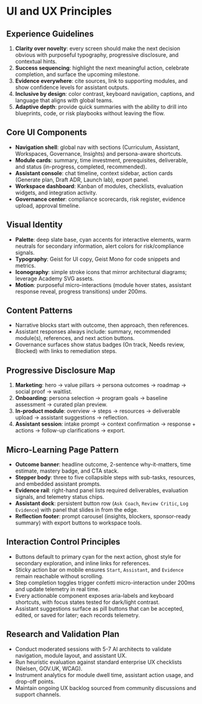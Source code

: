 ﻿# UI and UX Principles

## Experience Guidelines
1. **Clarity over novelty**: every screen should make the next decision obvious with purposeful typography, progressive disclosure, and contextual hints.
2. **Success sequencing**: highlight the next meaningful action, celebrate completion, and surface the upcoming milestone.
3. **Evidence everywhere**: cite sources, link to supporting modules, and show confidence levels for assistant outputs.
4. **Inclusive by design**: color contrast, keyboard navigation, captions, and language that aligns with global teams.
5. **Adaptive depth**: provide quick summaries with the ability to drill into blueprints, code, or risk playbooks without leaving the flow.

## Core UI Components
- **Navigation shell**: global nav with sections (Curriculum, Assistant, Workspaces, Governance, Insights) and persona-aware shortcuts.
- **Module cards**: summary, time investment, prerequisites, deliverable, and status (in-progress, completed, recommended).
- **Assistant console**: chat timeline, context sidebar, action cards (Generate plan, Draft ADR, Launch lab), export panel.
- **Workspace dashboard**: Kanban of modules, checklists, evaluation widgets, and integration activity.
- **Governance center**: compliance scorecards, risk register, evidence upload, approval timeline.

## Visual Identity
- **Palette**: deep slate base, cyan accents for interactive elements, warm neutrals for secondary information, alert colors for risk/compliance signals.
- **Typography**: Geist for UI copy, Geist Mono for code snippets and metrics.
- **Iconography**: simple stroke icons that mirror architectural diagrams; leverage Academy SVG assets.
- **Motion**: purposeful micro-interactions (module hover states, assistant response reveal, progress transitions) under 200ms.

## Content Patterns
- Narrative blocks start with outcome, then approach, then references.
- Assistant responses always include: summary, recommended module(s), references, and next action buttons.
- Governance surfaces show status badges (On track, Needs review, Blocked) with links to remediation steps.

## Progressive Disclosure Map
1. **Marketing**: hero → value pillars → persona outcomes → roadmap → social proof → waitlist.
2. **Onboarding**: persona selection → program goals → baseline assessment → curated plan preview.
3. **In-product module**: overview → steps → resources → deliverable upload → assistant suggestions → reflection.
4. **Assistant session**: intake prompt → context confirmation → response + actions → follow-up clarifications → export.

## Micro-Learning Page Pattern
- **Outcome banner**: headline outcome, 2-sentence why-it-matters, time estimate, mastery badge, and CTA stack.
- **Stepper body**: three to five collapsible steps with sub-tasks, resources, and embedded assistant prompts.
- **Evidence rail**: right-hand panel lists required deliverables, evaluation signals, and telemetry status chips.
- **Assistant dock**: persistent button row (`Ask Coach`, `Review Critic`, `Log Evidence`) with panel that slides in from the edge.
- **Reflection footer**: prompt carousel (insights, blockers, sponsor-ready summary) with export buttons to workspace tools.

## Interaction Control Principles
- Buttons default to primary cyan for the next action, ghost style for secondary exploration, and inline links for references.
- Sticky action bar on mobile ensures `Start`, `Assistant`, and `Evidence` remain reachable without scrolling.
- Step completion toggles trigger confetti micro-interaction under 200ms and update telemetry in real time.
- Every actionable component exposes aria-labels and keyboard shortcuts, with focus states tested for dark/light contrast.
- Assistant suggestions surface as pill buttons that can be accepted, edited, or saved for later; each records telemetry.

## Research and Validation Plan
- Conduct moderated sessions with 5-7 AI architects to validate navigation, module layout, and assistant UX.
- Run heuristic evaluation against standard enterprise UX checklists (Nielsen, GOV.UK, WCAG).
- Instrument analytics for module dwell time, assistant action usage, and drop-off points.
- Maintain ongoing UX backlog sourced from community discussions and support channels.

